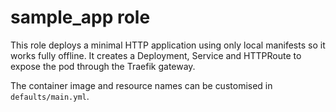 # sample_app role

This role deploys a minimal HTTP application using only local manifests so it works fully offline.
It creates a Deployment, Service and HTTPRoute to expose the pod through the Traefik gateway.

The container image and resource names can be customised in `defaults/main.yml`.
